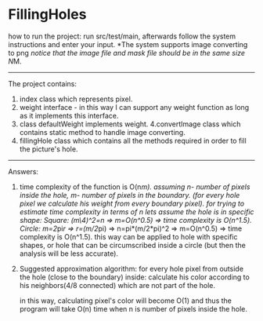 # FillingHoles
how to run the project:
run src/test/main, afterwards follow the system instructions and enter your input.
*The system supports image converting to png
*notice that the image file and mask file should be in the same size N*M.

************************************************************************
The project contains:
1. index class which represents pixel.
2. weight interface - in this way I can support any weight function as long as it implements this interface.
3. class defaultWeight implements weight.
4.convertImage class which contains static method to handle image converting.
5. fillingHole class which contains all the methods required in order to fill the picture's hole.

************************************************************************
Answers:
1. time complexity of the function is O(n*m). assuming n- number of pixels inside the hole, m- number of pixels in the
   boundary. (for every hole pixel we calculate his weight from every boundary pixel).
   for trying to estimate time complexity in terms of n lets assume the hole is in specific shape:
   Square: (m\4)^2=n => m=O(n^0.5) => time complexity is O(n^1.5).
   Circle: m=2*pi*r => r=(m/2*pi) => n=pi*(m/2*pi)^2 => m=O(n^0.5) => time complexity is O(n^1.5).
   this way can be applied to hole with specific shapes, or hole that can be circumscribed inside a circle (but then the
   analysis will be less accurate).

2. Suggested approximation algorithm:
   for every hole pixel from outside the hole (close to the boundary) inside:
        calculate his color according to his neighbors(4/8 connected) which are not part of the hole.

   in this way, calculating pixel's color will become O(1) and thus the program will take O(n) time when n is number of
   pixels inside the hole.
